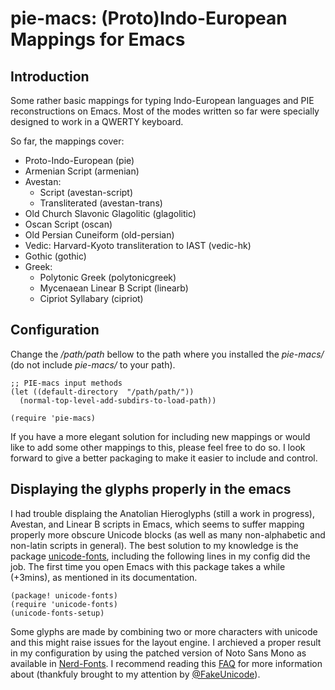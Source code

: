# pie-macs: (Proto)Indo-European Mappings for Emacs

## Introduction

Some rather basic mappings for typing Indo-European languages and PIE reconstructions on Emacs.
Most of the modes written so far were specially designed to work in a QWERTY keyboard.

So far, the mappings cover:
 - Proto-Indo-European (pie)
 - Armenian Script (armenian)
 - Avestan: 
     - Script (avestan-script) 
     - Transliterated (avestan-trans)
 - Old Church Slavonic Glagolitic (glagolitic)
 - Oscan Script (oscan)
 - Old Persian Cuneiform (old-persian)
 - Vedic: Harvard-Kyoto transliteration to IAST (vedic-hk)
 - Gothic (gothic)
 - Greek:
    - Polytonic Greek (polytonicgreek)
    - Mycenaean Linear B Script (linearb)
    - Cipriot Syllabary (cipriot)

## Configuration

Change the */path/path* bellow to the path where you installed the *pie-macs/* (do not include *pie-macs/* to your path).


```{elisp}
;; PIE-macs input methods
(let ((default-directory  "/path/path/"))
  (normal-top-level-add-subdirs-to-load-path))

(require 'pie-macs)
```


If you have a more elegant solution for including new mappings or would like to add some other mappings to this, please feel free to do so.
I look forward to give a better packaging to make it easier to include and control.

## Displaying the glyphs properly in the emacs

I had trouble displaing the Anatolian Hieroglyphs (still a work in progress), Avestan, and Linear B scripts in Emacs, which seems to suffer mapping properly more obscure Unicode blocks (as well as many non-alphabetic and non-latin scripts in general).
The best solution to my knowledge is the package [unicode-fonts](https://github.com/rolandwalker/unicode-fonts),
including the following lines in my config did the job.
The first time you open Emacs with this package takes a while (+3mins), as mentioned in its documentation.

``` elisp
(package! unicode-fonts)
(require 'unicode-fonts)
(unicode-fonts-setup)
```

Some glyphs are made by combining two or more characters with unicode and this might raise issues for the layout engine. I archieved a proper result in my configuration by using the patched version of Noto Sans Mono as available in [Nerd-Fonts](https://github.com/ryanoasis/nerd-fonts). I recommend reading this [FAQ](https://unicode.org/faq/char_combmark.html#12b) for more information about (thankfuly brought to my attention by [@FakeUnicode](https://twitter.com/FakeUnicode)).

